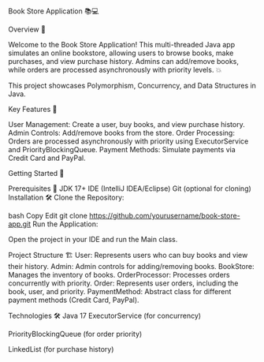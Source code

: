 Book Store Application 📚💻

Overview 🚀

Welcome to the Book Store Application! This multi-threaded Java app simulates an online bookstore, allowing users to browse books, make purchases, and view purchase history. Admins can add/remove books, while orders are processed asynchronously with priority levels. 💥

This project showcases Polymorphism, Concurrency, and Data Structures in Java.

Key Features 🌟

User Management: Create a user, buy books, and view purchase history.
Admin Controls: Add/remove books from the store.
Order Processing: Orders are processed asynchronously with priority using ExecutorService and PriorityBlockingQueue.
Payment Methods: Simulate payments via Credit Card and PayPal.


Getting Started 🚀

Prerequisites 🔧
JDK 17+
IDE (IntelliJ IDEA/Eclipse)
Git (optional for cloning)
Installation 🛠️
Clone the Repository:

bash
Copy
Edit
git clone https://github.com/yourusername/book-store-app.git
Run the Application:

Open the project in your IDE and run the Main class.


Project Structure 🏗️
User: Represents users who can buy books and view their history.
Admin: Admin controls for adding/removing books.
BookStore: Manages the inventory of books.
OrderProcessor: Processes orders concurrently with priority.
Order: Represents user orders, including the book, user, and priority.
PaymentMethod: Abstract class for different payment methods (Credit Card, PayPal).


Technologies 🛠️
Java 17
ExecutorService (for concurrency)

PriorityBlockingQueue (for order priority)

LinkedList (for purchase history)


